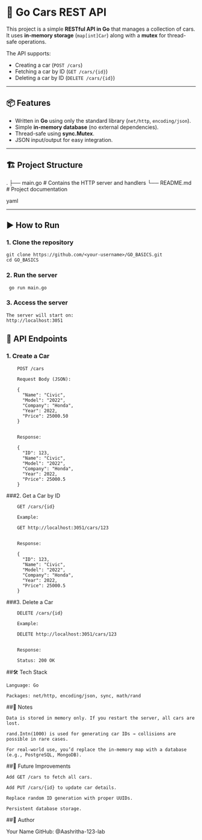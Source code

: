# 🚗 Go Cars REST API

This project is a simple **RESTful API in Go** that manages a collection of cars.  
It uses **in-memory storage** (`map[int]Car`) along with a **mutex** for thread-safe operations.  

The API supports:
- Creating a car (`POST /cars`)
- Fetching a car by ID (`GET /cars/{id}`)
- Deleting a car by ID (`DELETE /cars/{id}`)

---

## 📦 Features

- Written in **Go** using only the standard library (`net/http`, `encoding/json`).
- Simple **in-memory database** (no external dependencies).
- Thread-safe using **sync.Mutex**.
- JSON input/output for easy integration.

---

## 🏗️ Project Structure

.
├── main.go # Contains the HTTP server and handlers
└── README.md # Project documentation

yaml


---

## ▶️ How to Run

### 1. Clone the repository
	
	git clone https://github.com/<your-username>/GO_BASICS.git
	cd GO_BASICS 
	


### 2. Run the server

	 go run main.go



### 3. Access the server

	The server will start on:
	http://localhost:3051
	
	
## 🔗 API Endpoints

### 1. Create a Car

		POST /cars

		Request Body (JSON):

		{
		  "Name": "Civic",
		  "Model": "2022",
		  "Company": "Honda",
		  "Year": 2022,
		  "Price": 25000.50
		}


		Response:

		{
		  "ID": 123,
		  "Name": "Civic",
		  "Model": "2022",
		  "Company": "Honda",
		  "Year": 2022,
		  "Price": 25000.5
		}
		
###2. Get a Car by ID

		GET /cars/{id}

		Example:

		GET http://localhost:3051/cars/123


		Response:

		{
		  "ID": 123,
		  "Name": "Civic",
		  "Model": "2022",
		  "Company": "Honda",
		  "Year": 2022,
		  "Price": 25000.5
		}

###3. Delete a Car

		DELETE /cars/{id}

		Example:

		DELETE http://localhost:3051/cars/123


		Response:

		Status: 200 OK

##🛠️ Tech Stack

	Language: Go

	Packages: net/http, encoding/json, sync, math/rand

##📌 Notes

	Data is stored in memory only. If you restart the server, all cars are lost.

	rand.Intn(1000) is used for generating car IDs → collisions are possible in rare cases.

	For real-world use, you’d replace the in-memory map with a database (e.g., PostgreSQL, MongoDB).

##🚀 Future Improvements

	Add GET /cars to fetch all cars.

	Add PUT /cars/{id} to update car details.

	Replace random ID generation with proper UUIDs.

	Persistent database storage.

##👤 Author

Your Name
GitHub: @Aashritha-123-lab